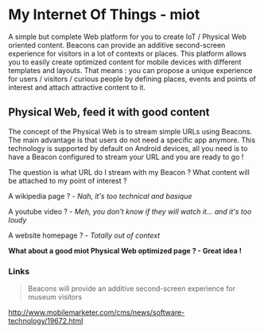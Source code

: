 # My Internet Of Things - miot

A simple but complete Web platform for you to create IoT / Physical Web oriented content. Beacons can provide an 
additive second-screen experience for visitors in a lot of contexts or places. This platform allows you to easily 
create optimized content for mobile devices with different templates and layouts. That means : you can propose a 
unique experience for users / visitors / curious people by defining places, events and points of interest and 
attach attractive content to it.

## Physical Web, feed it with good content

The concept of the Physical Web is to stream simple URLs using Beacons. The main advantage is that users do not need a specific
app anymore. This technology is supported by default on Android devices, all you need is to have a Beacon configured to stream your
URL and you are ready to go !

The question is what URL do I stream with my Beacon ? What content will be attached to my point of interest ?

A wikipedia page ? - _Nah, it's too technical and basique_

A youtube video ? - _Meh, you don't know if they will watch it... and it's too loudy_

A website homepage ? - _Totally out of context_

**What about a good miot Physical Web optimized page ? - Great idea !**


### Links

> Beacons will provide an additive second-screen experience for museum visitors

http://www.mobilemarketer.com/cms/news/software-technology/19672.html
